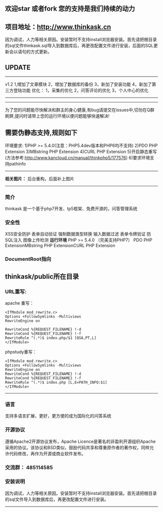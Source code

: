  **欢迎star 或者fork 您的支持是我们持续的动力** 
--
项目地址：http://www.thinkask.cn
--
因为调试，人力等相关原因。安装暂时不支持install浏览器安装。首先请把根目录的sql文件thinkask.sql导入到数据库后，再更改配置文件进行安装，后面的SQL更新会以语句的方式更新。
## UPDATE
---
v1.2
1,增加了文章模块
2，增加了数据库的备份
3，新加了安装功能
4，新加了第三方登陆功能
优化：
1，采集的优化
2，问答评论的优化
3，个人中心的优化

---
---
为了您的问题能尽快解决和群主的身心健康,有bug请提交在issues中,切勿在Q群刷屏,提问时请带上您的运行环境以便问题能够快速解决!

需要伪静态支持,规则如下
---
环境要求:
1)PHP >= 5.4.0(注意：PHP5.4dev版本和PHP6均不支持)
2)PDO PHP Extension
3)MBstring PHP Extension
4)CURL PHP Extension
5)开启静态重写(方法参考:http://www.kancloud.cn/manual/thinkphp5/177576)
6)要求环境支持pathinfo

---
 **相关图片：** 
后台重构，后面补上图片

---


### 简介

thinkask 是一个基于php7开发、tp5框架、免费开源的，问答管理系统


### 安全性
 XSS安全防护
 表单自动验证
 强制数据类型转换
 输入数据过滤
 表单令牌验证
 防SQL注入
 图像上传检测
 **运行环境** 
  PHP >= 5.4.0 （完美支持PHP7）
  PDO PHP ExtensionMBstring 
  PHP ExtensionCURL 
  PHP Extension

### DocumentRoot指向 
thinkask/public所在目录
---
### URL重写:

apache 重写：
```
<IfModule mod_rewrite.c>
Options +FollowSymlinks -Multiviews
RewriteEngine on

RewriteCond %{REQUEST_FILENAME} !-d
RewriteCond %{REQUEST_FILENAME} !-f
RewriteRule ^(.*)$ index.php/$1 [QSA,PT,L]
</IfModule>
```
phpstudy重写：
```
<IfModule mod_rewrite.c>
Options +FollowSymlinks -Multiviews
RewriteEngine on
RewriteCond %{REQUEST_FILENAME} !-d
RewriteCond %{REQUEST_FILENAME} !-f
RewriteRule ^(.*)$ index.php [L,E=PATH_INFO:$1]
</IfModule>
```
---
### 语言
支持多语言扩展，更好，更方便的成为国际化的问答系统


### 开源协议
遵循Apache2开源协议发布，Apache Licence是著名的非盈利开源组织Apache采用的协议。该协议和BSD类似，鼓励代码共享和尊重原作者的著作权，同样允许代码修改，再作为开源或商业软件发布。

### 交流群：   485114585
### 安装说明 

因为调试，人力等相关原因。安装暂时不支持install浏览器安装。首先请把根目录的sql文件导入到数据库后，再更改配置文件进行安装。


---



